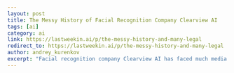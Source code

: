 ```yaml
---
layout: post
title: The Messy History of Facial Recognition Company Clearview AI
tags: [ai]
category: ai
link: https://lastweekin.ai/p/the-messy-history-and-many-legal
redirect_to: https://lastweekin.ai/p/the-messy-history-and-many-legal
author: andrey_kurenkov
excerpt: "Facial recognition company Clearview AI has faced much media scrutiny and numerous legal challenges in 2020 and 2021"
---
```


